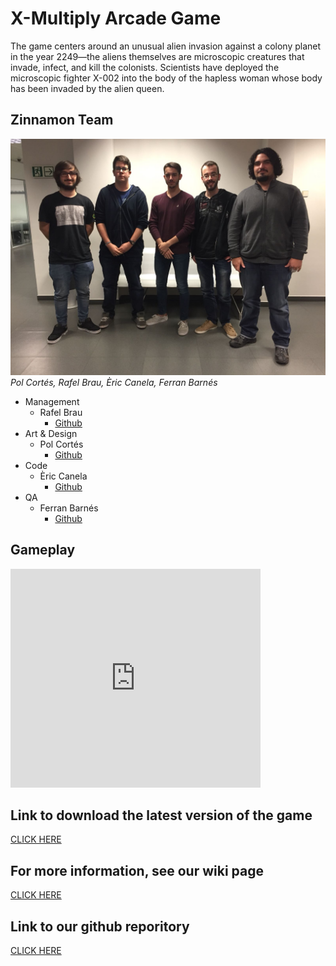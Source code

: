 # X-Multiply Arcade Game
The game centers around an unusual alien invasion against a colony planet in the year 2249—the aliens themselves are microscopic creatures that invade, infect, and kill the colonists. Scientists have deployed the microscopic fighter X-002 into the body of the hapless woman whose body has been invaded by the alien queen.

## Zinnamon Team
![alt Team](Zinnamon_Team.jpeg)
<em>Pol Cortés, Rafel Brau, Èric Canela, Ferran Barnés</em>
- Management
  - Rafel Brau
    - [Github](https://github.com/Rafefix)
- Art & Design
  - Pol Cortés 
    - [Github](https://github.com/PolCorTs)
- Code
  - Èric Canela
    - [Github](https://github.com/knela96)
- QA
  - Ferran Barnés
    - [Github](https://github.com/FBarnes99)
  
  

## Gameplay
<iframe width="400" height="350" src="https://youtu.be/2Incg4SW85A" frameborder="0" allow="autoplay; encrypted-media" allowfullscreen></iframe>

## Link to download the latest version of the game  
  [CLICK HERE](https://github.com/knela96/Project1/releases/tag/v1.0)

## For more information, see our wiki page
  [CLICK HERE](https://github.com/knela96/Project1/wiki)

## Link to our github reporitory
  [CLICK HERE](https://github.com/knela96/Project1)



